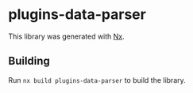 # plugins-data-parser

This library was generated with [Nx](https://nx.dev).

## Building

Run `nx build plugins-data-parser` to build the library.
